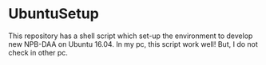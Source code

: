 # UbuntuSetup
This repository has a shell script which set-up the environment to develop new NPB-DAA on Ubuntu 16.04.
In my pc, this script work well!
But, I do not check in other pc.
